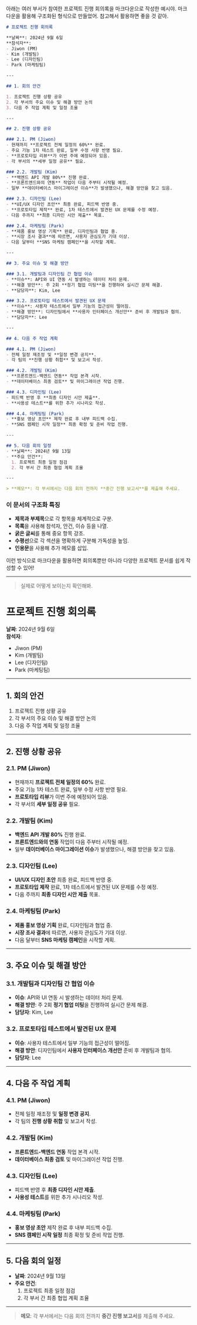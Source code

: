 아래는 여러 부서가 참여한 프로젝트 진행 회의록을 마크다운으로 작성한 예시야. 마크다운을 활용해 구조화된 형식으로 만들었어. 참고해서 활용하면 좋을 것 같아.

```markdown
# 프로젝트 진행 회의록

**날짜**: 2024년 9월 6일  
**참석자**: 
- Jiwon (PM)
- Kim (개발팀)
- Lee (디자인팀)
- Park (마케팅팀)

---

## 1. 회의 안건

1. 프로젝트 진행 상황 공유
2. 각 부서의 주요 이슈 및 해결 방안 논의
3. 다음 주 작업 계획 및 일정 조율

---

## 2. 진행 상황 공유

### 2.1. PM (Jiwon)
- 현재까지 **프로젝트 전체 일정의 60%** 완료.
- 주요 기능 1차 테스트 완료, 일부 수정 사항 반영 필요.
- **프로토타입 리뷰**가 이번 주에 예정되어 있음.
- 각 부서의 **세부 일정 공유** 필요.

### 2.2. 개발팀 (Kim)
- **백엔드 API 개발 80%** 진행 완료.
- **프론트엔드와의 연동** 작업이 다음 주부터 시작될 예정.
- 일부 **데이터베이스 마이그레이션 이슈**가 발생했으나, 해결 방안을 찾고 있음.

### 2.3. 디자인팀 (Lee)
- **UI/UX 디자인 초안** 최종 완료, 피드백 반영 중.
- **프로토타입 제작** 완료, 1차 테스트에서 발견된 UX 문제를 수정 예정.
- 다음 주까지 **최종 디자인 시안 제출** 목표.

### 2.4. 마케팅팀 (Park)
- **제품 홍보 영상 기획** 완료, 디자인팀과 협업 중.
- **시장 조사 결과**에 따르면, 사용자 관심도가 기대 이상.
- 다음 달부터 **SNS 마케팅 캠페인**을 시작할 계획.

---

## 3. 주요 이슈 및 해결 방안

### 3.1. 개발팀과 디자인팀 간 협업 이슈
- **이슈**: API와 UI 연동 시 발생하는 데이터 처리 문제.
- **해결 방안**: 주 2회 **정기 협업 미팅**을 진행하여 실시간 문제 해결.
- **담당자**: Kim, Lee

### 3.2. 프로토타입 테스트에서 발견된 UX 문제
- **이슈**: 사용자 테스트에서 일부 기능의 접근성이 떨어짐.
- **해결 방안**: 디자인팀에서 **사용자 인터페이스 개선안** 준비 후 개발팀과 협의.
- **담당자**: Lee

---

## 4. 다음 주 작업 계획

### 4.1. PM (Jiwon)
- 전체 일정 재조정 및 **일정 변경 공지**.
- 각 팀의 **진행 상황 취합** 및 보고서 작성.

### 4.2. 개발팀 (Kim)
- **프론트엔드-백엔드 연동** 작업 본격 시작.
- **데이터베이스 최종 검토** 및 마이그레이션 작업 진행.

### 4.3. 디자인팀 (Lee)
- 피드백 반영 후 **최종 디자인 시안 제출**.
- **사용성 테스트**를 위한 추가 시나리오 작성.

### 4.4. 마케팅팀 (Park)
- **홍보 영상 초안** 제작 완료 후 내부 피드백 수집.
- **SNS 캠페인 시작 일정** 최종 확정 및 준비 작업 진행.

---

## 5. 다음 회의 일정
- **날짜**: 2024년 9월 13일
- **주요 안건**: 
  1. 프로젝트 최종 일정 점검
  2. 각 부서 간 최종 협업 계획 조율

---

> **메모**: 각 부서에서는 다음 회의 전까지 **중간 진행 보고서**를 제출해 주세요.
```

### 이 문서의 구조화 특징
- **제목과 부제목**으로 각 항목을 체계적으로 구분.
- **목록**을 사용해 참석자, 안건, 이슈 등을 나열.
- **굵은 글씨**를 통해 중요 항목 강조.
- **수평선**으로 각 섹션을 명확하게 구분해 가독성을 높임.
- **인용문**을 사용해 추가 메모를 삽입.

이런 방식으로 마크다운을 활용하면 회의록뿐만 아니라 다양한 프로젝트 문서를 쉽게 작성할 수 있어!

---

> 실제로 어떻게 보이는지 확인해봐.

# 프로젝트 진행 회의록

**날짜**: 2024년 9월 6일  
**참석자**: 
- Jiwon (PM)
- Kim (개발팀)
- Lee (디자인팀)
- Park (마케팅팀)

---

## 1. 회의 안건

1. 프로젝트 진행 상황 공유
2. 각 부서의 주요 이슈 및 해결 방안 논의
3. 다음 주 작업 계획 및 일정 조율

---

## 2. 진행 상황 공유

### 2.1. PM (Jiwon)
- 현재까지 **프로젝트 전체 일정의 60%** 완료.
- 주요 기능 1차 테스트 완료, 일부 수정 사항 반영 필요.
- **프로토타입 리뷰**가 이번 주에 예정되어 있음.
- 각 부서의 **세부 일정 공유** 필요.

### 2.2. 개발팀 (Kim)
- **백엔드 API 개발 80%** 진행 완료.
- **프론트엔드와의 연동** 작업이 다음 주부터 시작될 예정.
- 일부 **데이터베이스 마이그레이션 이슈**가 발생했으나, 해결 방안을 찾고 있음.

### 2.3. 디자인팀 (Lee)
- **UI/UX 디자인 초안** 최종 완료, 피드백 반영 중.
- **프로토타입 제작** 완료, 1차 테스트에서 발견된 UX 문제를 수정 예정.
- 다음 주까지 **최종 디자인 시안 제출** 목표.

### 2.4. 마케팅팀 (Park)
- **제품 홍보 영상 기획** 완료, 디자인팀과 협업 중.
- **시장 조사 결과**에 따르면, 사용자 관심도가 기대 이상.
- 다음 달부터 **SNS 마케팅 캠페인**을 시작할 계획.

---

## 3. 주요 이슈 및 해결 방안

### 3.1. 개발팀과 디자인팀 간 협업 이슈
- **이슈**: API와 UI 연동 시 발생하는 데이터 처리 문제.
- **해결 방안**: 주 2회 **정기 협업 미팅**을 진행하여 실시간 문제 해결.
- **담당자**: Kim, Lee

### 3.2. 프로토타입 테스트에서 발견된 UX 문제
- **이슈**: 사용자 테스트에서 일부 기능의 접근성이 떨어짐.
- **해결 방안**: 디자인팀에서 **사용자 인터페이스 개선안** 준비 후 개발팀과 협의.
- **담당자**: Lee

---

## 4. 다음 주 작업 계획

### 4.1. PM (Jiwon)
- 전체 일정 재조정 및 **일정 변경 공지**.
- 각 팀의 **진행 상황 취합** 및 보고서 작성.

### 4.2. 개발팀 (Kim)
- **프론트엔드-백엔드 연동** 작업 본격 시작.
- **데이터베이스 최종 검토** 및 마이그레이션 작업 진행.

### 4.3. 디자인팀 (Lee)
- 피드백 반영 후 **최종 디자인 시안 제출**.
- **사용성 테스트**를 위한 추가 시나리오 작성.

### 4.4. 마케팅팀 (Park)
- **홍보 영상 초안** 제작 완료 후 내부 피드백 수집.
- **SNS 캠페인 시작 일정** 최종 확정 및 준비 작업 진행.

---

## 5. 다음 회의 일정
- **날짜**: 2024년 9월 13일
- **주요 안건**: 
  1. 프로젝트 최종 일정 점검
  2. 각 부서 간 최종 협업 계획 조율

---

> **메모**: 각 부서에서는 다음 회의 전까지 **중간 진행 보고서**를 제출해 주세요.